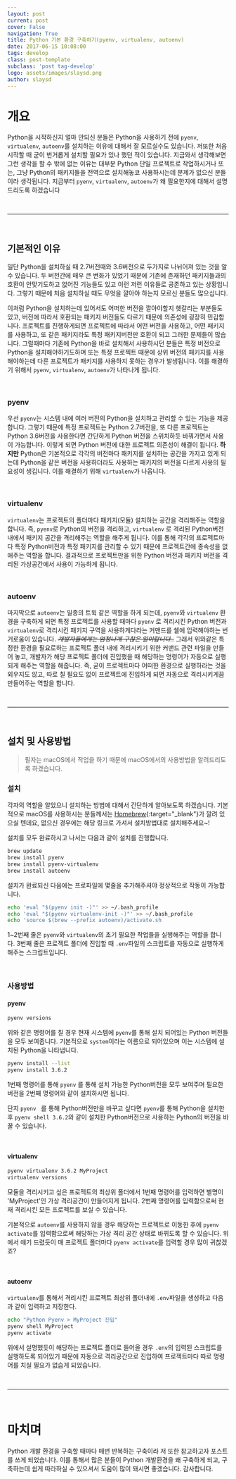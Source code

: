 ```yaml
---
layout: post
current: post
cover: False
navigation: True
title: Python 기본 환경 구축하기(pyenv, virtualenv, autoenv)
date: 2017-06-15 10:08:00
tags: develop
class: post-template
subclass: 'post tag-develop'
logo: assets/images/slaysd.png
author: slaysd
---
```

<p></p>

# 개요

Python을 시작하신지 얼마 안되신 분들은 Python을 사용하기 전에 `pyenv`, `virtualenv`, `autoenv`를 설치하는 이유에 대해서 잘 모르실수도 있습니다. 저또한 처음 시작할 때 굳이 번거롭게 설치할 필요가 있나 했던 적이 있습니다. 지금와서 생각해보면 그런 생각을 할 수 밖에 없는 이유는 대부분 Python 단일 프로젝트로 작업하시거나 또는, 그냥 Python의 패키지들을 전역으로 설치해놓코 사용하시는데 문제가 없으신 분들이라 생각됩니다. 지금부터  `pyenv`, `virtualenv`, `autoenv`가 왜 필요한지에 대해서 설명드리도록 하겠습니다

<br/>

*   *   *

<br/>

## 기본적인 이유

일단 Python을 설치하실 때 2.7버전때와 3.6버전으로 두가지로 나뉘어져 있는 것을 알 수 있습니다. 두 버전간에 매우 큰 변화가 있었기 때문에 기존에 존재하던 패키지들과의 호환이 안맞기도하고 없어진 기능들도 있고 이런 저런 이유들로 공존하고 있는 상황입니다. 그렇기 때문에 처음 설치하실 때도 무엇을 깔아야 하는지 모르신 분들도 많으십니다.

이처럼 Python을 설치하는데 있어서도 어떠한 버전을 깔아야할지 헷갈리는 부분들도 있고, 버전에 따라서 호환되는 패키지 버전들도 다르기 때문에 의존성에 굉장히 민감합니다. 프로젝트를 진행하게되면 프로젝트에 따라서 어떤 버전을 사용하고, 어떤 패키지를 사용하고, 또 같은 패키지라도 특정 패키지버전만 호환이 되고 그러한 문제들이 많습니다. 그럴때마다 기존에 Python을 바로 설치해서 사용하시던 분들은 특정 버전으로 Python을 설치해야하기도하며 또는 특정 프로젝트 때문에 상위 버전의 패키지를 사용해야하는데 다른 프로젝트가 패키지를 사용하지 못하는 경우가 발생됩니다. 이를 해결하기 위해서  `pyenv`, `virtualenv`, `autoenv`가 나타나게 됩니다.

<br/>

### pyenv

우선 `pyenv`는 시스템 내에 여러 버전의 Python을 설치하고 관리할 수 있는 기능을 제공합니다. 그렇기 때문에 특정 프로젝트는 Python 2.7버전을, 또 다른 프로젝트는 Python 3.6버전을 사용한다면 간단하게 Python 버전을 스위치하듯 바꿔가면서 사용이 가능합니다. 이렇게 되면 Python 버전에 대한 프로젝트 의존성이 해결이 됩니다. **하지만** Python은 기본적으로 각각의 버전마다 패키지를 설치하는 공간을 가지고 있게 되는데 Python을 같은 버전을 사용하더라도 사용하는 패키지의 버전을 다르게 사용의 필요성이 생깁니다. 이를 해결하기 위해 `virtualenv`가 나옵니다.

<br/>

### virtualenv

`virtualenv`는 프로젝트의 폴더마다 패키지(모듈) 설치하는 공간을 격리해주는 역할을 합니다. 즉, `pyenv`로 Python의 버전을 격리하고, `virtualenv` 로 격리된 Python버전 내에서 패키지 공간을 격리해주는 역할을 해주게 됩니다. 이를 통해 각각의 프로젝트마다 특정 Python버전과 특정 패키지를 관리할 수 있기 때문에 프로젝트간에 종속성을 없애주는 역할을 합니다. 결과적으로 프로젝트만을 위한 Python 버전과 패키지 버전을 격리된 가상공간에서 사용이 가능하게 됩니다.

<br/>

### autoenv

마지막으로 `autoenv`는 일종의 트윅 같은 역할을 하게 되는데, `pyenv`와 `virtualenv` 환경을 구축하게 되면 특정 프로젝트를 사용할 때마다 `pyenv` 로 격리시킨 Python 버전과 `virtualenv`로 격리시킨 패키지 구역을 사용하게다라는 커맨드를 쉘에 입력해야하는 번거로움이 있습니다. *~~개발자들에게는 엄청나게 구찮은 일이랍니다..~~*  그래서 위와같은 특정한 환경을 필요로하는 프로젝트 폴더 내에 격리시키기 위한 커맨드 관련 파일을 만들어 놓고, 개발자가 해당 프로젝트 폴더에 진입했을 때 해당하는 명령어가 자동으로 실행되게 해주는 역할을 해줍니다. 즉, 굳이 프로젝트마다 어떠한 환경으로 실행하라는 것을 외우지도 않고, 따로 칠 필요도 없이 프로젝트에 진입하게 되면 자동으로 격리시키게끔 만들어주는 역할을 합니다.

<br/>

*   *   *

<br/>

## 설치 및 사용방법

>   필자는 macOS에서 작업을 하기 때문에 macOS에서의 사용방법을 알려드리도록 하겠습니다.

### 설치

각자의 역할을 알았으니 설치하는 방법에 대해서 간단하게 알아보도록 하겠습니다. 기본적으로 macOS를 사용하시는 분들께서는  [Homebrew](https://brew.sh/index_ko.html "Homebrew"){:target="_blank"}가 깔려 있으실 텐데요, 없으신 경우에는 해당 링크로 가셔서 설치방법대로 설치해주세요~!

설치를 모두 완료하시고 나서는 다음과 같이 설치를 진행합니다.

```bash
brew update
brew install pyenv
brew install pyenv-virtualenv
brew install autoenv
```

설치가 완료되신 다음에는 프로파일에 몇줄을 추가해주셔야 정상적으로 작동이 가능합니다.

```bash
echo 'eval "$(pyenv init -)"' >> ~/.bash_profile
echo 'eval "$(pyenv virtualenv-init -)"' >> ~/.bash_profile
echo 'source $(brew --prefix autoenv)/activate.sh
```

1~2번째 줄은 `pyenv`와 `virtualenv`의 초기 필요한 작업들을 실행해주는 역할을 합니다. 3번째 줄은 프로젝트 폴더에 진입할 때 `.env`파일의 스크립트를 자동으로 실행하게 해주는 스크립트입니다.

<br/>

### 사용방법

#### pyenv

```bash
pyenv versions
```

위와 같은 명령어를 칠 경우 현재 시스템에 `pyenv`를 통해 설치 되어있는 Python 버전들을 모두 보여줍니다. 기본적으로 `system`이라는 이름으로 되어있으며 이는 시스템에 설치된 Python을 나타냅니다.

```bash
pyenv install --list
pyenv install 3.6.2
```

1번째 명령어를 통해 `pyenv` 를 통해 설치 가능한 Python버전을 모두 보여주며 필요한 버전을 2번째 명령어와 같이 설치하시면 됩니다.



단지 `pyenv ` 를 통해 Python버전만을 바꾸고 싶다면 `pyenv`를 통해 Python을 설치한 후  `pyenv shell 3.6.2`와 같이 설치한 Python버전으로 사용하는 Python의 버전을 바꿀 수 있습니다.

<br/>

#### virtualenv

```bash
pyenv virtualenv 3.6.2 MyProject
virtualenv versions
```

모듈을 격리시키고 싶은 프로젝트의 최상위 폴더에서 1번째 명령어를 입력하면 별명이 'MyProject'인 가상 격리공간이 만들어지게 됩니다. 2번째 명령어를 입력함으로써 현재 격리시킨 모든 프로젝트를 보실 수 있습니다.

기본적으로 `autoenv`를 사용하지 않을 경우 해당하는 프로젝트로 이동한 후에 `pyenv activate`를 입력함으로써 해당하는 가상 격리 공간 상태로 바뀌도록 할 수 있습니다. 위에서 얘기 드렸듯이 매 프로젝트 폴더마다 `pyenv activate`를 입력할 경우 많이 귀찮겠죠?

<br/>

#### autoenv

`virtualenv`를 통해서 격리시킨 프로젝트 최상위 폴더내에 `.env`파일을 생성하고 다음과 같이 입력하고 저장한다.

```bash
echo "Python Pyenv > MyProject 진입"
pyenv shell MyProject
pyenv activate
```

위에서 설명했듯이 해당하는 프로젝트 폴더로 들어올 경우 `.env`의 입력된 스크립트를 실행하도록 되어있기 때문에 자동으로 격리공간으로 진입하여 프로젝트마다 따로 명령어를 치실 필요가 없습게 되었습니다.

<br/>

*   *   *

<br/>

# 마치며

Python 개발 환경을 구축할 때마다 매번 반복하는 구축이라 저 또한 참고하고자 포스트를 쓰게 되었습니다. 이를 통해서 많은 분들이 Python 개발환경을 왜 구축하게 되고, 구축하는데 쉽게 따라하실 수 있으셔서 도움이 많이 돼시면 좋겠습니다. 감사합니다.